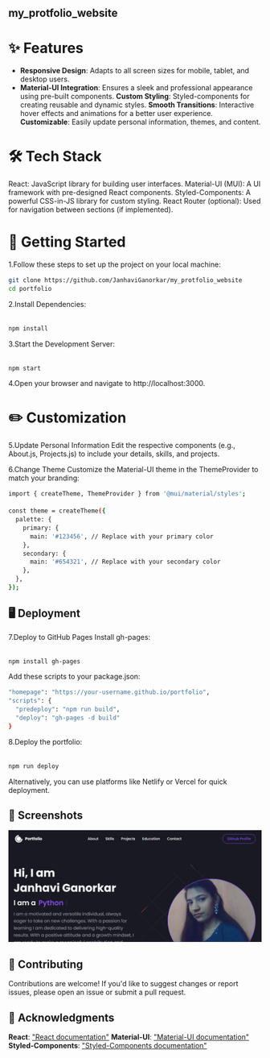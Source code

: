 ## my_protfolio_website
# ✨ Features
- **Responsive Design**: Adapts to all screen sizes for mobile, tablet, and desktop users.
- **Material-UI Integration**: Ensures a sleek and professional appearance using pre-built components.
**Custom Styling**: Styled-components for creating reusable and dynamic styles.
**Smooth Transitions**: Interactive hover effects and animations for a better user experience.
**Customizable**: Easily update personal information, themes, and content.
# 🛠️ Tech Stack
React: JavaScript library for building user interfaces.
Material-UI (MUI): A UI framework with pre-designed React components.
Styled-Components: A powerful CSS-in-JS library for custom styling.
React Router (optional): Used for navigation between sections (if implemented).
# 🚀 Getting Started
1.Follow these steps to set up the project on your local machine:
```bash
git clone https://github.com/JanhaviGanorkar/my_protfolio_website  
cd portfolio  

```
2.Install Dependencies:

```bash

npm install
```  
3.Start the Development Server:

```bash

npm start  
```
4.Open your browser and navigate to http://localhost:3000.

# ✏️ Customization
5.Update Personal Information
Edit the respective components (e.g., About.js, Projects.js) to include your details, skills, and projects.

6.Change Theme
Customize the Material-UI theme in the ThemeProvider to match your branding:

```bash
import { createTheme, ThemeProvider } from '@mui/material/styles';

const theme = createTheme({
  palette: {
    primary: {
      main: '#123456', // Replace with your primary color
    },
    secondary: {
      main: '#654321', // Replace with your secondary color
    },
  },
});

```
## 🖥️ Deployment
7.Deploy to GitHub Pages
Install gh-pages:

```bash

npm install gh-pages 
``` 
Add these scripts to your package.json:

```bash
"homepage": "https://your-username.github.io/portfolio",
"scripts": {
  "predeploy": "npm run build",
  "deploy": "gh-pages -d build"
}
```
8.Deploy the portfolio:

```bash

npm run deploy  
```
Alternatively, you can use platforms like Netlify or Vercel for quick deployment.

## 📸 Screenshots
![demo](public/images/demo.png)


## 🤝 Contributing
Contributions are welcome! If you'd like to suggest changes or report issues, please open an issue or submit a pull request.

## 🙏 Acknowledgments
**React**: ["React documentation"](https://www.react.dev/)
**Material-UI**: ["Material-UI documentation"](https://mui.com/)
**Styled-Components**: ["Styled-Components documentation"](https://styled-components.com/)

